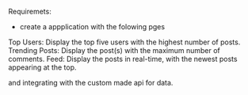 Requiremets:

-  create a appplication with the folowing pges 

Top Users: Display the top five users with the highest number of posts.
Trending Posts: Display the post(s) with the maximum number of comments.
Feed: Display the posts in real-time, with the newest posts appearing at the top.

and integrating with the custom made api for data.


